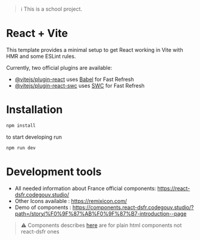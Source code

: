 > ℹ️ This is a school project.

# React + Vite

This template provides a minimal setup to get React working in Vite with HMR and some ESLint rules.

Currently, two official plugins are available:

- [@vitejs/plugin-react](https://github.com/vitejs/vite-plugin-react/blob/main/packages/plugin-react/README.md) uses [Babel](https://babeljs.io/) for Fast Refresh
- [@vitejs/plugin-react-swc](https://github.com/vitejs/vite-plugin-react-swc) uses [SWC](https://swc.rs/) for Fast Refresh

# Installation

```bash
npm install
```

to start developing run

```bash
npm run dev
```

# Development tools
- All needed information about France official components: https://react-dsfr.codegouv.studio/
- Other Icons available : https://remixicon.com/
- Demo of components : https://components.react-dsfr.codegouv.studio/?path=/story/%F0%9F%87%AB%F0%9F%87%B7-introduction--page
> ⚠️ Components describes [here](https://www.systeme-de-design.gouv.fr/elements-d-interface/composants/) are for plain html components not react-dsfr ones  
